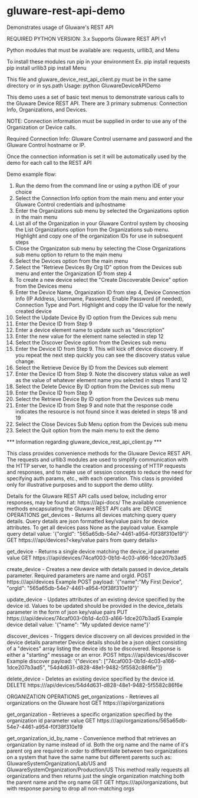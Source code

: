 # gluware-rest-api-demo
Demonstrates usage of Gluware's REST API

REQUIRED PYTHON VERSION: 3.x
Supports Gluware REST API v1

Python modules that must be available are:
requests, urllib3, and Menu

To install these modules run pip in your environment
Ex.
pip install requests
pip install urllib3
pip install Menu

This file and gluware_device_rest_api_client.py must be in the same directory or in sys.path
Usage: python GluwareDeviceAPIDemo

This demo uses a set of basic text menus to demonstrate various calls to the Gluware Device REST API.
There are 3 primary submenus: Connection Info, Organizations, and Devices.

NOTE: Connection information must be supplied in order to use any of the Organization or Device calls.

Required Connection Info: Gluware Control username and password and the Gluware Control hostname or IP.

Once the connection information is set it will be automatically used by the demo for each call to the REST API

Demo example flow:
1. Run the demo from the command line or using a python IDE of your choice
2. Select the Connection Info option from the main menu and enter your Gluware Control credentials and ip/hostname
3. Enter the Organizations sub menu by selected the Organizations option in the main menu
4. List all of the Organization in your Gluware Control system by choosing the List Organizations option from the Organizations
   sub menu. Highlight and copy one of the organization IDs for use in subsequent steps
5. Close the Organizaton sub menu by selecting the Close Organizations sub menu option to return to the main menu
6. Select the Devices option from the main menu
7. Select the "Retrieve Devices By Org ID" option from the Devices sub menu and enter the Organization ID from step 4
8. To create a new device select the "Create Discoverable Device" option from the Devices menu
9. Enter the Device Name, Organization ID from step 4, Device Connection Info (IP Address, Username, Password,
   Enable Password (if needed), Connection Type and Port. Highlight and copy the ID value for the newly created device
10. Select the Update Device By ID option from the Devices sub menu
11. Enter the Device ID from Step 9
12. Enter a device element name to update such as "description"
13. Enter the new value for the element name selected in step 12
14. Select the Discover Device option from the Devices sub menu
15. Enter the Device ID from Step 9. This will kick off device discovery. If you repeat the next step quickly you can
    see the discovery status value change.
16. Select the Retrieve Device By ID from the Devices sub element
17. Enter the Device ID from Step 9. Note the discovery status value as well as the value of whatever element name you
    selected in steps 11 and 12
18. Select the Delete Device By ID option from the Devices sub menu
19. Enter the Device ID from Step 9
20. Select the Retrieve Device By ID option from the Devices sub menu
21. Enter the Device ID from Step 9 and note that the response code indicates the resource is not found since it was
    deleted in steps 18 and 19
22. Select the Close Devices Sub Menu option from the Devices sub menu
23. Select the Quit option from the main menu to exit the demo

*** Information regarding gluware_device_rest_api_client.py ***

This class provides convenience methods for the Gluware Device REST API. The requests and urllib3 modules are used to simplify communication with the HTTP server, to handle the creation and processing of HTTP requests and responses, and to make use of session concepts to reduce the need for specifying auth params, etc., with each operation. This class is provided only for illustrative purposes and to support the demo utility.

Details for the Gluware REST API calls used below, including error responses, may be found at:
https://<your Gluware control host>/api-docs/
The available convenience methods encapsulating the Gluware REST API calls are:
DEVICE OPERATIONS
get_devices - Returns all devices matching query query details. Query details are json formatted
              key/value pairs for device attributes. To get all devices pass None as the payload value.
              Example query detail value: '{"orgId": "565a65db-54e7-4461-a954-f0f38f310e19"}'
              GET https://<Gluware host>/api/devices?<key/value pairs from query details>
   
get_device - Returns a single device matching the device_id parameter value
             GET https://<Gluware host>/api/devices/74caf003-0b1d-4c03-a166-1dce207b3ad5
   
create_device - Creates a new device with details passed in device_details parameter. Required parameters are
                name and orgId.
                POST https://<Gluware host>/api/devices
                Example POST payload:
                '{"name":"My First Device", "orgId": "565a65db-54e7-4461-a954-f0f38f310e19"}'
   
update_device - Updates attributes of an existing device specified by the device id. Values to be updated
                should be provided in the device_details parameter in the form of json key/value pairs
                PUT https://<Gluware host>/api/devices/74caf003-0b1d-4c03-a166-1dce207b3ad5
                Example device detail value:
                '{"name": "My updated device name"}'
   
discover_devices - Triggers device discovery on all devices provided in the device details parameter
                   Device details should be a json object consisting of a "devices" array listing the
                   device ids to be discovered. Response is either a "starting" message or an error.
                   POST https://<Gluware host>/api/devices/discover
                   Example discover payload:
                   '{"devices": ["74caf003-0b1d-4c03-a166-1dce207b3ad5", "54d4d631-d828-48e1-9482-5f5582c86f6e"]}
   
delete_device - Deletes an existing device specified by the device id.
                DELETE https://<Gluware host>/api/devices/54d4d631-d828-48e1-9482-5f5582c86f6e

ORGANIZATION OPERATIONS
get_organizations - Retrieves all organizations on the Gluware host
                    GET https://<Gluware host>/api/organizations
   
get_organization - Retrieves a specific organization specified by the organization id parameter value
                   GET https://<Gluware host>/api/organizations/565a65db-54e7-4461-a954-f0f38f310e19
   
get_organization_id_by_name - Convenience method that retrieves an organization by name instead of id.
                              Both the org name and the name of it's parent org are required in order to
                              differentiate between two organizations on a system that have the same name but
                              different parents such as:
                              GluwareSystemOrganization/Lab/US and GluwareSystemOrganization/Production/US
                              This method really requests all organizations and then returns just the single
                              organization matching both the parent name and the org name
                              GET GET https://<Gluware host>/api/organizations, but with response parsing
                              to drop all non-matching orgs
